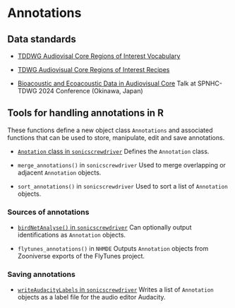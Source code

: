 # Annotations

## Data standards

- [TDDWG Audiovisal Core Regions of Interest Vocabulary](https://ac.tdwg.org/termlist/#711-region-of-interest-vocabulary)

- [TDWG Audiovisual Core Regions of Interest Recipes](https://github.com/tdwg/ac/blob/master/roi-recipes.md)

- [Bioacoustic and Ecoacoustic Data in Audiovisual Core](https://ebaker.me.uk/talks/2024-09-tdwg) Talk at SPNHC-TDWG 2024 Conference (Okinawa, Japan)

## Tools for handling annotations in R

These functions define a new object class `Annotations` and associated functions that can be used to store, manipulate, edit and save annotations.

- [`Anotation` class in `sonicscrewdriver`](https://sonicscrewdriver.ebaker.me.uk/reference/Annotation-class.html) Defines the `Annotation` class.

- `merge_annotations()` in `sonicscrewdriver` Used to merge overlapping or adjacent `Annotation` objects.

- `sort_annotations()` in `sonicscrewdriver` Used to sort a list of `Annotation` objects.

### Sources of annotations

- [`birdNetAnalyse()` in `sonicscrewdriver`](https://sonicscrewdriver.ebaker.me.uk/reference/birdNetAnalyse.html) Can optionally output identifications as `Annotation` objects.

- `flytunes_annotations()` in `NHMDE` Outputs `Annotation` objects from Zooniverse exports of the FlyTunes project.

### Saving annotations

- [`writeAudacityLabels` in `sonicscrewdriver`](https://sonicscrewdriver.ebaker.me.uk/reference/writeAudacityLabels.html) Writes a list of `Annotation` objects as a label file for the audio editor Audacity.
